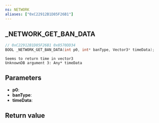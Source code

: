 ```yaml
---
ns: NETWORK
aliases: ["0xC22912B1D85F26B1"]
---
```

## _NETWORK_GET_BAN_DATA

```c
// 0xC22912B1D85F26B1 0x8570DD34
BOOL _NETWORK_GET_BAN_DATA(int p0, int* banType, Vector3* timeData);
```

```
Seems to return time in vector3  
UnknownDB argument 3: Any* timeData
```

## Parameters
* **p0**:
* **banType**:
* **timeData**:

## Return value
